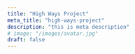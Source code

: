 ```yaml
---
title: "High Ways Project"
meta_title: "high-ways-project"
description: "this is meta description"
# image: "/images/avatar.jpg"
draft: false
---
```

